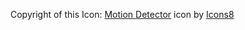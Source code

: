Copyright of this Icon: [Motion Detector](https://icons8.com/icon/77544/motion-detector) icon by [Icons8](https://icons8.com)
